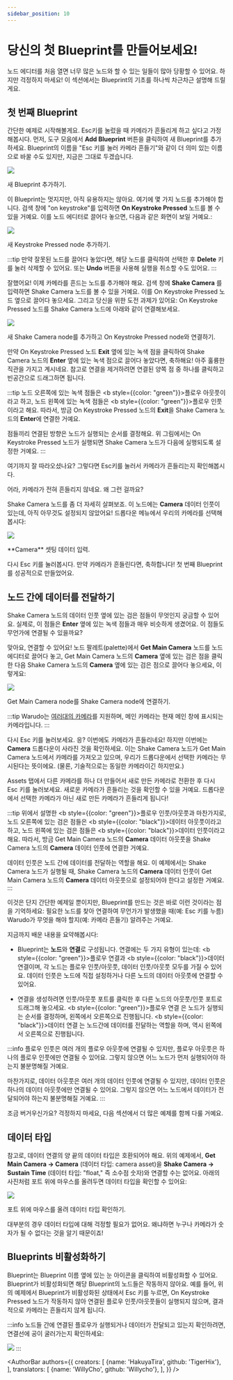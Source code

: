 ```yaml
---
sidebar_position: 10
---
```


# 당신의 첫 Blueprint를 만들어보세요!

노드 에디터를 처음 열면 너무 많은 노드와 할 수 있는 일들이 많아 당황할 수 있어요. 하지만 걱정하지 마세요! 이 섹션에서는 Blueprint의 기초를 하나씩 차근차근 설명해 드릴게요.

## 첫 번째 Blueprint

간단한 예제로 시작해볼게요. Esc키를 눌렀을 때 카메라가 흔들리게 하고 싶다고 가정해봅시다. 먼저, 도구 모음에서 **Add Blueprint** 버튼을 클릭하여 새 Blueprint를 추가하세요. Blueprint의 이름을  "Esc 키를 눌러 카메라 흔들기"와 같이 더 의미 있는 이름으로 바꿀 수도 있지만, 지금은 그대로 두겠습니다.

![](/doc-img/en-understanding-blueprints-1.png)
<p class="img-desc">새 Blueprint 추가하기.</p>

이 Blueprint는 멋지지만, 아직 유용하지는 않아요. 여기에 몇 가지 노드를 추가해야 합니다. 검색 창에 "on keystroke"를 입력하면 **On Keystroke Pressed** 노드를 볼 수 있을 거예요. 이를 노드 에디터로 끌어다 놓으면, 다음과 같은 화면이 보일 거예요.:

![](/doc-img/en-understanding-blueprints-2.png)
<p class="img-desc">새 Keystroke Pressed node 추가하기.</p>

:::tip
만약 잘못된 노드를 끌어다 놓았다면, 해당 노드를 클릭하여 선택한 후 **Delete** 키를 눌러 삭제할 수 있어요. 또는 **Undo** 버튼을 사용해 실행을 취소할 수도 있어요.
:::

잘했어요! 이제 카메라를 흔드는 노드를 추가해야 해요. 검색 창에 **Shake Camera** 를 입력하면 Shake Camera 노드를 볼 수 있을 거예요. 이를 On Keystroke Pressed 노드 옆으로 끌어다 놓으세요. 그리고 당신을 위한 도전 과제가 있어요: On Keystroke Pressed 노드를 Shake Camera 노드에 아래와 같이 연결해보세요.

![](/doc-img/en-understanding-blueprints-3.png)
<p class="img-desc">새 Shake Camera node를 추가하고 On Keystroke Pressed node와 연결하기.</p>

만약 On Keystroke Pressed 노드 **Exit** 옆에 있는 녹색 점을 클릭하여 Shake Camera 노드의 **Enter** 옆에 있는 녹색 점으로 끌어다 놓았다면, 축하해요! 아주 훌륭한 직관을 가지고 계시네요. 참고로 연결을 제거하려면 연결된 양쪽 점 중 하나를 클릭하고 빈공간으로 드래그하면 됩니다.

:::tip
노드 오른쪽에 있는 녹색 점들은 <b style={{color: "green"}}>플로우 아웃풋</b>이라고 하고, 노드 왼쪽에 있는 녹색 점들은 <b style={{color: "green"}}>플로우 인풋</b>이라고 해요. 따라서, 방금 On Keystroke Pressed 노드의 **Exit**을 Shake Camera 노드의 **Enter**에 연결한 거예요.

점들끼리 연결된 방향은 노드가 실행되는 순서를 결정해요. 위 그림에서는 On Keystroke Pressed 노드가 실행되면 Shake Camera 노드가 다음에 실행되도록 설정한 거예요.
:::

여기까지 잘 따라오셨나요? 그렇다면 Esc키를 눌러서 카메라가 흔들리는지 확인해봅시다.

어라, 카메라가 전혀 흔들리지 않네요. 왜 그런 걸까요?

Shake Camera 노드를 좀 더 자세히 살펴보죠. 이 노드에는 **Camera** 데이터 인풋이 있는데, 아직 아무것도 설정되지 않았어요! 드롭다운 메뉴에서 우리의 카메라를 선택해봅시다:

![](/doc-img/en-understanding-blueprints-4.png)
<p class="img-desc">**Camera** 셋팅 데이터 입력.</p>

다시 Esc 키를 눌러봅시다. 만약 카메라가 흔들린다면, 축하합니다! 첫 번째 Blueprint를 성공적으로 만들었어요.

## 노드 간에 데이터를 전달하기

Shake Camera 노드의 데이터 인풋 옆에 있는 검은 점들이 무엇인지 궁금할 수 있어요. 실제로, 이 점들은 **Enter** 옆에 있는 녹색 점들과 매우 비슷하게 생겼어요. 이 점들도 무언가에 연결될 수 있을까요?

맞아요, 연결할 수 있어요! 노드 팔레트(palette)에서 **Get Main Camera** 노드를 노드 에디터로 끌어다 놓고, Get Main Camera 노드의 **Camera** 옆에 있는 검은 점을 클릭한 다음 Shake Camera 노드의 **Camera** 옆에 있는 검은 점으로 끌어다 놓으세요, 이렇게요:

![](/doc-img/en-understanding-blueprints-5.png)
<p class="img-desc">Get Main Camera node를 Shake Camera node에 연결하기.</p>

:::tip
Warudo는 [여러대의 카메라](../assets/camera)를 지원하며, 메인 카메라는 현재 메인 창에 표시되는 카메라입니다.
:::

다시 Esc 키를 눌러보세요. 응? 이번에도 카메라가 흔들리네요! 하지만 이번에는 **Camera** 드롭다운이 사라진 것을 확인하세요. 이는 Shake Camera 노드가 Get Main Camera 노드에서 카메라를 가져오고 있으며, 우리가 드롭다운에서 선택한 카메라는 무시된다는 뜻이에요. (물론, 기술적으로는 동일한 카메라이긴 하지만요.)

Assets 탭에서 다른 카메라를 하나 더 만들어서 새로 만든 카메라로 전환한 후 다시 Esc 키를 눌러보세요. 새로운 카메라가 흔들리는 것을 확인할 수 있을 거예요. 드롭다운에서 선택한 카메라가 아닌 새로 만든 카메라가 흔들리게 됩니다!

:::tip
위에서 설명한 <b style={{color: "green"}}>플로우 인풋/아웃풋</b>과 마찬가지로, 노드 오른쪽에 있는 검은 점들은 <b style={{color: "black"}}>데이터 아웃풋</b>이라고 하고, 노드 왼쪽에 있는 검은 점들은 <b style={{color: "black"}}>데이터 인풋</b>이라고 해요. 따라서, 방금 Get Main Camera 노드의 **Camera** 데이터 아웃풋을 Shake Camera 노드의 **Camera** 데이터 인풋에 연결한 거예요.

데이터 인풋은 노드 간에 데이터를 전달하는 역할을 해요. 이 예제에서는 Shake Camera 노드가 실행될 때, Shake Camera 노드의 **Camera** 데이터 인풋이 Get Main Camera 노드의 **Camera** 데이터 아웃풋으로 설정되어야 한다고 설정한 거예요.
:::

이것은 단지 간단한 예제일 뿐이지만, Blueprint를 만드는 것은 바로 이런 것이라는 점을 기억하세요: 필요한 노드를 찾아 연결하여 무언가가 발생했을 때(예: Esc 키를 누름) Warudo가 무엇을 해야 할지(예: 카메라 흔들기) 알려주는 거예요.

지금까지 배운 내용을 요약해봅시다:

* Blueprint는 **노드**와 **연결**로 구성됩니다. 연결에는 두 가지 유형이 있는데: <b style={{color: "green"}}>플로우 연결</b>과 <b style={{color: "black"}}>데이터 연결</b>이며, 각 노드는 플로우 인풋/아웃풋, 데이터 인풋/아웃풋 모두를 가질 수 있어요. 데이터 인풋은 노드에 직접 설정하거나 다른 노드의 데이터 아웃풋에 연결할 수 있어요.

* 연결을 생성하려면 인풋/아웃풋 포트를 클릭한 후 다른 노드의 아웃풋/인풋 포트로 드래그해 놓으세요. <b style={{color: "green"}}>플로우 연결</b> 은 노드가 실행되는 순서를 결정하며, 왼쪽에서 오른쪽으로 진행됩니다. <b style={{color: "black"}}>데이터 연결</b> 는 노드간에 데이터를 전달하는 역할을 하며, 역시 왼쪽에서 오른쪽으로 진행됩니다.

:::info
플로우 인풋은 여러 개의 플로우 아웃풋에 연결될 수 있지만, 플로우 아웃풋은 하나의 플로우 인풋에만 연결될 수 있어요. 그렇지 않으면 어느 노드가 먼저 실행되어야 하는지 불분명해질 거예요.

마찬가지로, 데이터 아웃풋은 여러 개의 데이터 인풋에 연결될 수 있지만, 데이터 인풋은 하나의 데이터 아웃풋에만 연결될 수 있어요. 그렇지 않으면 어느 노드에서 데이터가 전달되어야 하는지 불분명해질 거예요.
:::

조금 버거우신가요? 걱정하지 마세요, 다음 섹션에서 더 많은 예제를 함께 다룰 거예요.

## 데이터 타입

참고로, 데이터 연결의 양 끝의 데이터 타입은 호환되어야 해요. 위의 예제에서, **Get Main Camera → Camera** (데이터 타입: camera asset)을 **Shake Camera → Sustain Time** (데이터 타입: "float," 즉 소수점 숫자)와 연결할 수는 없어요. 아래의 사진처럼 포트 위에 마우스를 올려두면 데이터 타입을 확인할 수 있어요:

![](/doc-img/en-blueprints-2.png)
<p class="img-desc">포트 위에 마우스를 올려 데이터 타입 확인하기.</p>

대부분의 경우 데이터 타입에 대해 걱정할 필요가 없어요. 왜냐하면 누구나 카메라가 숫자가 될 수 없다는 것을 알기 때문이죠!

## Blueprints 비활성화하기

Blueprint는 Blueprint 이름 옆에 있는 눈 아이콘을 클릭하여 비활성화할 수 있어요. Blueprint가 비활성화되면 해당 Blueprint의 노드들은 작동하지 않아요. 예를 들어, 위의 예제에서 Blueprint가 비활성화된 상태에서 Esc 키를 누르면, On Keystroke Pressed 노드가 작동하지 않아 연결된 플로우 인풋/아웃풋들이 실행되지 않으며, 결과적으로 카메라는 흔들리지 않게 됩니다.

:::info
노드들 간에 연결된 플로우가 실행되거나 데이터가 전달되고 있는지 확인하려면, 연결선에 공이 굴러가는지 확인하세요:

![](/doc-img/en-blueprints-overview-5.webp)
:::

<AuthorBar authors={{
  creators: [
    {name: 'HakuyaTira', github: 'TigerHix'},
  ],
  translators: [
    {name: 'WillyCho', github: 'Willycho'},
  ],
}} />
